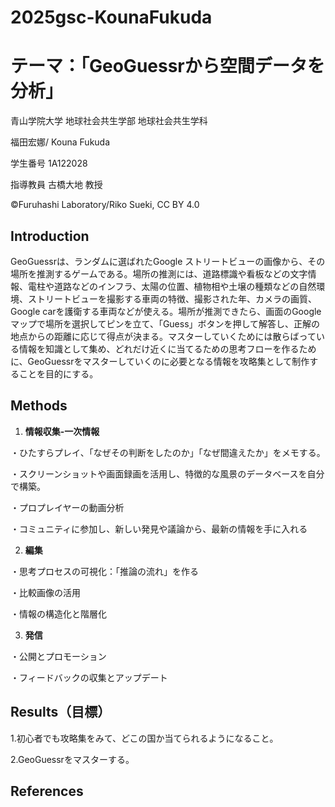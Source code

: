# 2025gsc-KounaFukuda
# テーマ：「GeoGuessrから空間データを分析」
青山学院大学 地球社会共生学部 地球社会共生学科

福田宏娜/ Kouna Fukuda

学生番号 1A122028

指導教員 古橋大地 教授

©︎Furuhashi Laboratory/Riko Sueki, CC BY 4.0
## Introduction
GeoGuessrは、ランダムに選ばれたGoogle ストリートビューの画像から、その場所を推測するゲームである。場所の推測には、道路標識や看板などの文字情報、電柱や道路などのインフラ、太陽の位置、植物相や土壌の種類などの自然環境、ストリートビューを撮影する車両の特徴、撮影された年、カメラの画質、Google carを護衛する車両などが使える。場所が推測できたら、画面のGoogle マップで場所を選択してピンを立て、「Guess」ボタンを押して解答し、正解の地点からの距離に応じて得点が決まる。マスターしていくためには散らばっている情報を知識として集め、どれだけ近くに当てるための思考フローを作るために、GeoGuessrをマスターしていくのに必要となる情報を攻略集として制作することを目的にする。

## Methods
1. **情報収集-一次情報**

・ひたすらプレイ、「なぜその判断をしたのか」「なぜ間違えたか」をメモする。

・スクリーンショットや画面録画を活用し、特徴的な風景のデータベースを自分で構築。

・プロプレイヤーの動画分析

・コミュニティに参加し、新しい発見や議論から、最新の情報を手に入れる

2. **編集**

・思考プロセスの可視化：「推論の流れ」を作る

・比較画像の活用

・情報の構造化と階層化

3. **発信**

・公開とプロモーション

・フィードバックの収集とアップデート

## Results（目標）
1.初心者でも攻略集をみて、どこの国か当てられるようになること。

2.GeoGuessrをマスターする。

## References
[
](https://www.notion.so/ae110f08fa3c48d2b392fe5edc9acddc)

